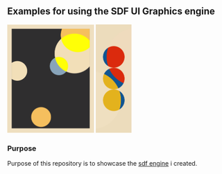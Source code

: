 ## Examples for using the SDF UI Graphics engine

<img src="./image.png" height="250"><a width="50">   </a><img src="./ample.png" height="250">

### Purpose 

Purpose of this repository is to showcase the [sdf engine](https://github.com/sebastianjkern/sdf_ui) i created.